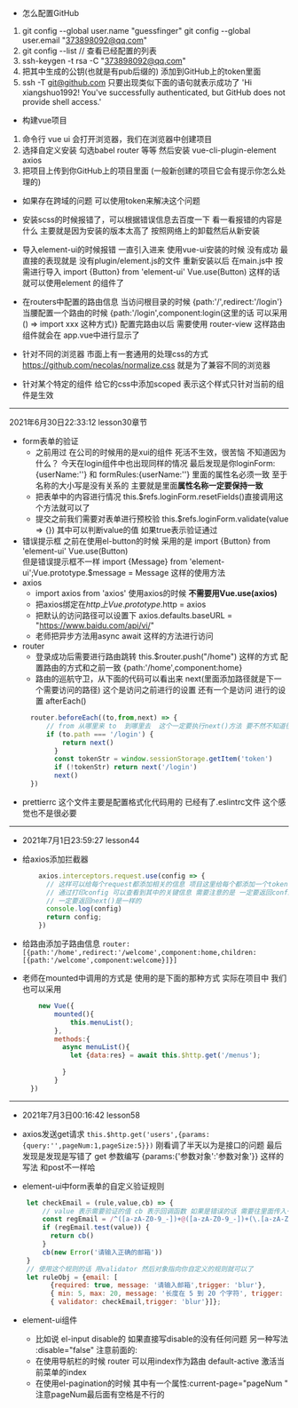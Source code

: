 - 怎么配置GitHub
1. git config --global user.name "guessfinger"
   git config --global user.email "373898092@qq.com"
2. git config --list  // 查看已经配置的列表
3. ssh-keygen -t rsa -C "373898092@qq.com"
4. 把其中生成的公钥(也就是有pub后缀的) 添加到GitHub上的token里面
5. ssh -T git@github.com  只要出现类似下面的语句就表示成功了
    'Hi xiangshuo1992! You've successfully authenticated, but GitHub does not provide shell access.'



- 构建vue项目
1. 命令行 vue ui  会打开浏览器，我们在浏览器中创建项目
2. 选择自定义安装 勾选babel router 等等   然后安装 vue-cli-plugin-element  axios
3. 把项目上传到你GitHub上的项目里面 (一般新创建的项目它会有提示你怎么处理的)
   

- 如果存在跨域的问题 可以使用token来解决这个问题



- 安装scss的时候报错了，可以根据错误信息去百度一下 看一看报错的内容是什么  主要就是因为安装的版本太高了 按照网络上的卸载然后从新安装
- 导入element-ui的时候报错 一直引入进来  使用vue-ui安装的时候 没有成功 最直接的表现就是 没有plugin/element.js的文件 
    重新安装以后 在main.js中 按需进行导入  import {Button} from 'element-ui'  Vue.use(Button) 这样的话 就可以使用element
    的组件了
- 在routers中配置的路由信息  当访问根目录的时候 {path:'/',redirect:'/login'}  
    当腰配置一个路由的时候 {path:'/login',component:login(这里的话 可以采用 () => import xxx  这种方式)}
    配置完路由以后 需要使用  router-view 这样路由组件就会在 app.vue中进行显示了
- 针对不同的浏览器 市面上有一套通用的处理css的方式  https://github.com/necolas/normalize.css  就是为了兼容不同的浏览器
- 针对某个特定的组件 给它的css中添加scoped 表示这个样式只针对当前的组件是生效
---
2021年6月30日22:33:12 lesson30章节
- form表单的验证 
    - 之前用过 在公司的时候用的是xui的组件 死活不生效，很苦恼 不知道因为什么？ 今天在login组件中也出现同样的情况 
    最后发现是你loginForm:{userName:''} 和 formRules:{userName:''}  里面的属性名必须一致 至于名称的大小写是没有关系的
    主要就是里面**属性名称一定要保持一致**
    - 把表单中的内容进行情况  this.$refs.loginForm.resetFields()直接调用这个方法就可以了
    - 提交之前我们需要对表单进行预校验  this.$refs.loginForm.validate(value => {}) 其中可以判断value的值 如果true表示验证通过
- 错误提示框  之前在使用el-button的时候 采用的是 import {Button} from 'element-ui' Vue.use(Button)  
    但是错误提示框不一样 import {Message} from 'element-ui';Vue.prototype.$message = Message 这样的使用方法
- axios  
    - import axios from 'axios' 使用axios的时候  **不需要用Vue.use(axios)** 
    - 把axios绑定在$http上 Vue.prototype.$http = axios
    - 把默认的访问路径可以设置下 axios.defaults.baseURL = "https://www.baidu.com/api/vi/"
    - 老师把异步方法用async  await 这样的方法进行访问  
- router
    - 登录成功后需要进行路由跳转  this.$router.push("/home") 这样的方式 配置路由的方式和之前一致 
        {path:'/home',component:home}  
    - 路由的巡航守卫，从下面的代码可以看出来  next(里面添加路径就是下一个需要访问的路径) 这个是访问之前进行的设置 还有一个是访问
        进行的设置 afterEach()
    ```JavaScript
      router.beforeEach((to,from,next) => {
          // from 从哪里来 to  到哪里去  这个一定要执行next()方法 要不然不知道往哪里访问了
          if (to.path === '/login') {
              return next()
            }
            const tokenStr = window.sessionStorage.getItem('token')
            if (!tokenStr) return next('/login')
            next() 
      })
    ```
- prettierrc 这个文件主要是配置格式化代码用的 已经有了.eslintrc文件 这个感觉也不是很必要   
---
- 2021年7月1日23:59:27  lesson44

- 给axios添加拦截器
  ```javascript
      axios.interceptors.request.use(config => {
        // 这样可以给每个request都添加相关的信息 项目这里给每个都添加一个token
        // 通过打印config 可以查看到其中的关键信息 需要注意的是 一定要返回config  这个和router里面的beforeEach 里面
        // 一定要返回next()是一样的 
        console.log(config)    
        return config;
      })
  ```
- 给路由添加子路由信息
    `router:[{path:'/home',redirect:'/welcome',component:home,children:[{path:'/welcome',component:welcome}]}]`
- 老师在mounted中调用的方式是 使用的是下面的那种方式 实际在项目中 我们也可以采用 
    ```javascript
        new Vue({
            mounted(){
                this.menuList();
            }, 
            methods:{
              async menuList(){
                let {data:res} = await this.$http.get('/menus');
                
              }
            }
      }) 
    ```
---
- 2021年7月3日00:16:42 lesson58

- axios发送get请求 `this.$http.get('users',{params:{query:'',pageNum:1,pageSize:5}})`  刚看调了半天以为是接口的问题 
    最后发现是发现是写错了 get 参数编写 {params:{'参数对象':'参数对象'}} 这样的写法 和post不一样哈

- element-ui中form表单的自定义验证规则
   ```javascript
    let checkEmail = (rule,value,cb) => {
        // value 表示需要验证的值 cb 表示回调函数 如果是错误的话 需要往里面传入一个错误对象 
        const regEmail = /^([a-zA-Z0-9_-])+@([a-zA-Z0-9_-])+(\.[a-zA-Z0-9_-])+/
        if (regEmail.test(value)) {
          return cb()
        }
        cb(new Error('请输入正确的邮箱')) 
    }
    // 使用这个规则的话 用validator 然后对象指向你自定义的规则就可以了  
    let ruleObj = {email: [
          {required: true, message: '请输入邮箱',trigger: 'blur'},
          { min: 5, max: 20, message: '长度在 5 到 20 个字符', trigger: 'blur'},
          { validator: checkEmail,trigger: 'blur'}]};
   ```

- element-ui组件 
    - 比如说 el-input disable的 如果直接写disable的没有任何问题 另一种写法 :disable="false"  注意前面的:
    - 在使用导航栏的时候 router 可以用index作为路由  default-active 激活当前菜单的index 
    - 在使用el-pagination的时候 其中有一个属性:current-page="pageNum " 注意pageNum最后面有空格是不行的  
